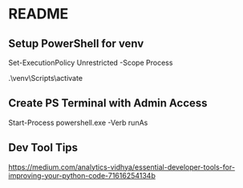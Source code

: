 # README

## Setup PowerShell for venv

Set-ExecutionPolicy Unrestricted -Scope Process

.\venv\Scripts\activate

## Create PS Terminal with Admin Access

Start-Process powershell.exe -Verb runAs

## Dev Tool Tips

https://medium.com/analytics-vidhya/essential-developer-tools-for-improving-your-python-code-71616254134b